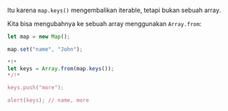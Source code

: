 
Itu karena `map.keys()`  mengembalikan iterable, tetapi bukan sebuah array.

Kita bisa mengubahnya ke sebuah array menggunakan `Array.from`:

```js run
let map = new Map();

map.set("name", "John");

*!*
let keys = Array.from(map.keys());
*/!*

keys.push("more");

alert(keys); // name, more
```
